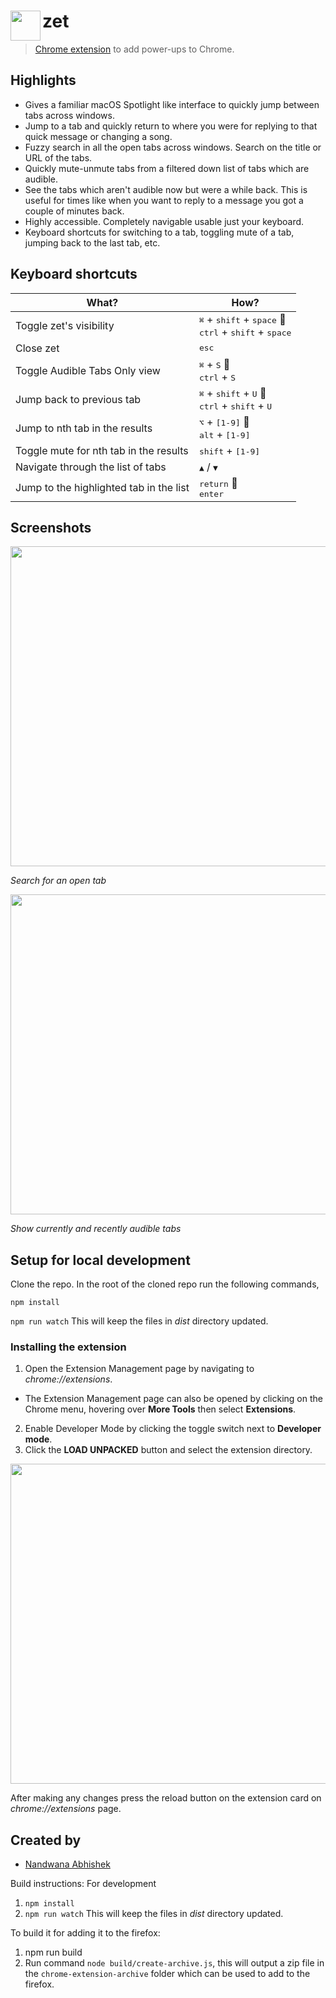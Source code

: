 # <img src="https://user-images.githubusercontent.com/36832784/79633193-9ba0ea80-8181-11ea-8f83-893907cc6664.png" height="48" align="left"> zet

> [Chrome extension](https://chrome.google.com/webstore/detail/zet/dpgmcnlebflbgacoghfpdmokolhljmbf) to add power-ups to Chrome.

## Highlights

- Gives a familiar macOS Spotlight like interface to quickly jump between tabs across windows.
- Jump to a tab and quickly return to where you were for replying to that quick message or changing a song.
- Fuzzy search in all the open tabs across windows. Search on the title or URL of the tabs.
- Quickly mute-unmute tabs from a filtered down list of tabs which are audible.
- See the tabs which aren't audible now but were a while back. This is useful for times like when you want to reply to a message you got a couple of minutes back.
- Highly accessible. Completely navigable usable just your keyboard.
- Keyboard shortcuts for switching to a tab, toggling mute of a tab, jumping back to the last tab, etc.

## Keyboard shortcuts

| What?                                   | How?                                                                                                            |
| --------------------------------------- | --------------------------------------------------------------------------------------------------------------- |
| Toggle zet's visibility                 | <kbd>⌘</kbd> + <kbd>shift</kbd> + <kbd>space</kbd>  <br/><kbd>ctrl</kbd> + <kbd>shift</kbd> + <kbd>space</kbd> |
| Close zet                               | <kbd>esc</kbd>                                                                                                  |
| Toggle Audible Tabs Only view           | <kbd>⌘</kbd> + <kbd>S</kbd>  <br/><kbd>ctrl</kbd> + <kbd>S</kbd>                                               |
| Jump back to previous tab               | <kbd>⌘</kbd> + <kbd>shift</kbd> + <kbd>U</kbd>  <br/><kbd>ctrl</kbd> + <kbd>shift</kbd> + <kbd>U</kbd>         |
| Jump to nth tab in the results          | <kbd>⌥</kbd> + <kbd>[1-9]</kbd>  <br/><kbd>alt</kbd> + <kbd>[1-9]</kbd></kbd>                                  |
| Toggle mute for nth tab in the results  | <kbd>shift</kbd> + <kbd>[1-9]</kbd>                                                                             |
| Navigate through the list of tabs       | <kbd>▲</kbd> / <kbd>▼</kbd>                                                                                     |
| Jump to the highlighted tab in the list | <kbd>return</kbd>  <br/><kbd>enter</kbd>                                                                       |

## Screenshots

<img src="https://user-images.githubusercontent.com/36832784/81068702-6bd24080-8efe-11ea-9733-2d68d28c1029.png" width="512">

_Search for an open tab_

<img src="https://user-images.githubusercontent.com/36832784/81069861-1860f200-8f00-11ea-8f0c-8751fb1b587e.png" width="512">

_Show currently and recently audible tabs_

## Setup for local development

Clone the repo.
In the root of the cloned repo run the following commands,

`npm install`

`npm run watch` This will keep the files in _dist_ directory updated.

### Installing the extension

1. Open the Extension Management page by navigating to _chrome://extensions_.

- The Extension Management page can also be opened by clicking on the Chrome menu, hovering over **More Tools** then select **Extensions**.

2. Enable Developer Mode by clicking the toggle switch next to **Developer mode**.
3. Click the **LOAD UNPACKED** button and select the extension directory.

<img src="https://user-images.githubusercontent.com/36832784/79633430-23d3bf80-8183-11ea-880b-1e171827f22e.png" width="512">

After making any changes press the reload button on the extension card on _chrome://extensions_ page.

## Created by

- [Nandwana Abhishek](https://mobile.twitter.com/nandwana92)

Build instructions:
For development
1) `npm install`
2) `npm run watch` This will keep the files in _dist_ directory updated.

To build it for adding it to the firefox:
1) npm run build
2) Run command `node build/create-archive.js`, this will output a zip file in the `chrome-extension-archive` folder which can be used to add to the firefox.